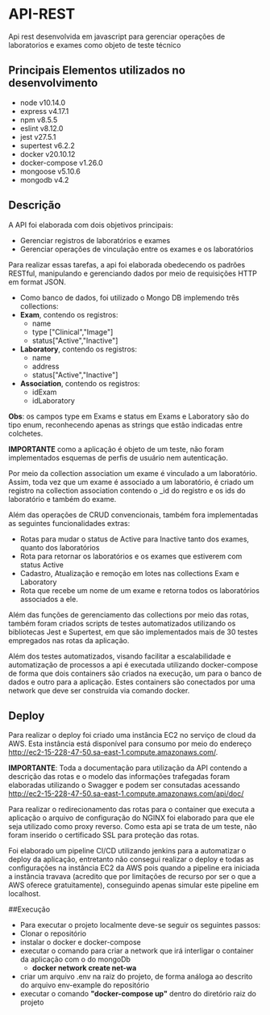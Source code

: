 # API-REST
Api rest desenvolvida em javascript para gerenciar operações de laboratorios e exames como objeto de teste técnico
 
 ## Principais Elementos utilizados no desenvolvimento
 - node v10.14.0
 - express v4.17.1
 - npm v8.5.5
 - eslint v8.12.0
 - jest v27.5.1
 - supertest v6.2.2
 - docker v20.10.12
 - docker-compose v1.26.0
 - mongoose v5.10.6
 - mongodb v4.2
 
## Descrição
 A API foi elaborada com dois objetivos principais:
  - Gerenciar registros de laboratórios e exames
  - Gerenciar operações de vinculação entre os exames e os laboratórios

Para realizar essas tarefas, a api foi elaborada obedecendo os padrões RESTful, manipulando e gerenciando dados por meio de requisições HTTP em format JSON.

 - Como banco de dados, foi utilizado o Mongo DB implemendo três collections:
  - **Exam**, contendo os registros:
    - name
    - type ["Clinical","Image"]
    - status["Active","Inactive"]
  - **Laboratory**, contendo os registros:
    - name
    - address
    - status["Active","Inactive"]
  - **Association**, contendo os registros:
    - idExam
    - idLaboratory

  **Obs**: os campos type em Exams e status em Exams e Laboratory são do tipo enum, reconhecendo apenas as strings que estão indicadas entre colchetes.

**IMPORTANTE** como a aplicação é objeto de um teste, não foram implementados esquemas de perfis de usuário nem autenticação.

Por meio da collection association um exame é vinculado a um laboratório.
Assim, toda vez que um exame é associado a um laboratório, é criado um registro na collection association contendo o _id do registro e os ids do laboratório e também do exame.


Além das operações de CRUD convencionais, também fora implementadas as seguintes funcionalidades extras:
 - Rotas para mudar o status de Active para Inactive tanto dos exames, quanto dos laboratórios
 - Rota para retornar os laboratórios e os exames que estiverem com status Active
 - Cadastro, Atualização e remoção em lotes nas collections Exam e Laboratory
 - Rota que recebe um nome de um exame e retorna todos os laboratórios associados a ele.

Além das funções de gerenciamento das collections por meio das rotas, também foram criados scripts de testes automatizados utilizando os bibliotecas Jest e Supertest, em que são implementados mais de 30 testes empregados nas rotas da aplicação.

Além dos testes automatizados, visando facilitar a escalabilidade e automatização de processos a api é executada utilizando docker-compose de forma que dois containers são criados na execução, um para o banco de dados e outro para a aplicação. Estes containers são conectados por uma network que deve ser construída via comando docker.

## Deploy
Para realizar o deploy foi criado uma instância EC2 no serviço de cloud da AWS. Esta instância está disponível para consumo por meio do endereço http://ec2-15-228-47-50.sa-east-1.compute.amazonaws.com/.

**IMPORTANTE**: Toda a documentação para utilização da API contendo a descrição das rotas e o modelo das  informações trafegadas foram elaboradas utilizando o Swagger e podem ser consutadas acessando http://ec2-15-228-47-50.sa-east-1.compute.amazonaws.com/api/doc/

Para realizar o redirecionamento das rotas para o container que executa a aplicação o arquivo de configuração do NGINX foi elaborado para que ele seja utilizado como proxy reverso.  Como esta api se trata de um teste, não foram inserido o certificado SSL para proteção das rotas.

Foi elaborado um pipeline CI/CD utilizando jenkins para a automatizar o deploy da aplicação, entretanto não consegui realizar o deploy e todas as configurações na instância EC2 da AWS pois quando a pipeline era iniciada a instância travava (acredito que por limitações de recurso por ser o que a AWS oferece gratuitamente), conseguindo apenas simular este pipeline em localhost.


##Execução 
- Para executar o projeto localmente deve-se seguir os seguintes passos:
 - Clonar o repositório
 - instalar o docker e docker-compose
 - executar o comando para criar a network que irá interligar o container da aplicação com o do mongoDb
   - **docker network create net-wa**
 - criar um arquivo .env na raiz do projeto, de forma análoga ao descrito do arquivo env-example do repositório
 - executar o comando **"docker-compose up"** dentro do diretório raiz do projeto
  